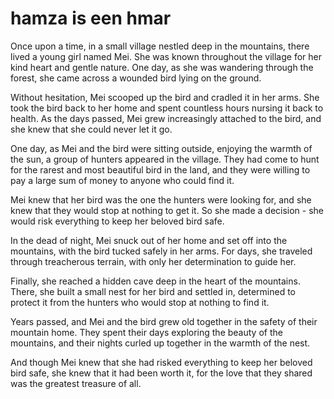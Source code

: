# hamza is een hmar 
Once upon a time, in a small village nestled deep in the mountains, there lived a young girl named Mei. She was known throughout the village for her kind heart and gentle nature. One day, as she was wandering through the forest, she came across a wounded bird lying on the ground.

Without hesitation, Mei scooped up the bird and cradled it in her arms. She took the bird back to her home and spent countless hours nursing it back to health. As the days passed, Mei grew increasingly attached to the bird, and she knew that she could never let it go.

One day, as Mei and the bird were sitting outside, enjoying the warmth of the sun, a group of hunters appeared in the village. They had come to hunt for the rarest and most beautiful bird in the land, and they were willing to pay a large sum of money to anyone who could find it.

Mei knew that her bird was the one the hunters were looking for, and she knew that they would stop at nothing to get it. So she made a decision - she would risk everything to keep her beloved bird safe.

In the dead of night, Mei snuck out of her home and set off into the mountains, with the bird tucked safely in her arms. For days, she traveled through treacherous terrain, with only her determination to guide her.

Finally, she reached a hidden cave deep in the heart of the mountains. There, she built a small nest for her bird and settled in, determined to protect it from the hunters who would stop at nothing to find it.

Years passed, and Mei and the bird grew old together in the safety of their mountain home. They spent their days exploring the beauty of the mountains, and their nights curled up together in the warmth of the nest.

And though Mei knew that she had risked everything to keep her beloved bird safe, she knew that it had been worth it, for the love that they shared was the greatest treasure of all.
